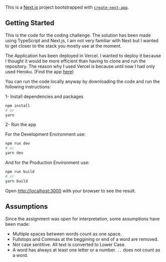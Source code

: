 This is a [Next.js](https://nextjs.org/) project bootstrapped with [`create-next-app`](https://github.com/vercel/next.js/tree/canary/packages/create-next-app).

## Getting Started

This is the code for the coding challenge. The solution has been made using TypeScript and Next.js, I am not very familiar with Next but I wanted to get closer to the stack you mostly use at the moment.

The Application has been deployed in Vercel. I wanted to deploy it because I thought it would be more efficient than having to clone and run the repository. The reason why I used Vercel is because until now I had only used Heroku. (Find the app [here](https://word-count-challenge.vercel.app/))

You can run the code locally anyway by downloading the code and run the following instructions:

1- Install dependencies and packages

```bash
npm install
# or
yarn
```

2- Run the app

For the Development Environment use:

```bash
npm run dev
# or
yarn dev
```

And for the Production Environment use:

```bash
npm run build
# or
yarn build
```

Open [http://localhost:3000](http://localhost:3000) with your browser to see the result.

## Assumptions

Since the assignment was open for interpretation, some assumptions have been made:

- Multiple spaces between words count as one space.
- Fullstops and Commas at the beggining or end of a word are removed.
- Not case sentitive. All text is converted to Lower Case.
- A word has always at least one letter or a number. `..` does not count as a word.
